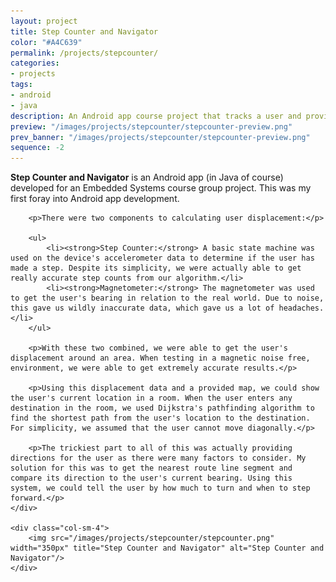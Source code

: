 ```yaml
---
layout: project
title: Step Counter and Navigator
color: "#A4C639"
permalink: /projects/stepcounter/
categories:
- projects
tags:
- android
- java
description: An Android app course project that tracks a user and provides directions.
preview: "/images/projects/stepcounter/stepcounter-preview.png"
prev_banner: "/images/projects/stepcounter/stepcounter-preview.png"
sequence: -2
---
```


<div class="row">
    <div class="col-sm-8">
        <p><strong>Step Counter and Navigator</strong> is an Android app (in Java of course) developed for an Embedded Systems course group project. This was my first foray into Android app development.</p>

        <p>There were two components to calculating user displacement:</p>

        <ul>
            <li><strong>Step Counter:</strong> A basic state machine was used on the device's accelerometer data to determine if the user has made a step. Despite its simplicity, we were actually able to get really accurate step counts from our algorithm.</li>
            <li><strong>Magnetometer:</strong> The magnetometer was used to get the user's bearing in relation to the real world. Due to noise, this gave us wildly inaccurate data, which gave us a lot of headaches.</li>
        </ul>

        <p>With these two combined, we were able to get the user's displacement around an area. When testing in a magnetic noise free, environment, we were able to get extremely accurate results.</p>

        <p>Using this displacement data and a provided map, we could show the user's current location in a room. When the user enters any destination in the room, we used Dijkstra's pathfinding algorithm to find the shortest path from the user's location to the destination. For simplicity, we assumed that the user cannot move diagonally.</p>

        <p>The trickiest part to all of this was actually providing directions for the user as there were many factors to consider. My solution for this was to get the nearest route line segment and compare its direction to the user's current bearing. Using this system, we could tell the user by how much to turn and when to step forward.</p>
    </div>

    <div class="col-sm-4">
        <img src="/images/projects/stepcounter/stepcounter.png" width="350px" title="Step Counter and Navigator" alt="Step Counter and Navigator"/>
    </div>
</div>